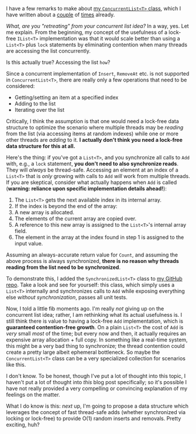 I have a few remarks to make about [my `ConcurrentList<T>` class](http://dtao.github.com/ConcurrentList/), which I have written about a [couple](/posts/how-to-build-a-thread-safe-lock-free-resizable-array.html) of [times](/posts/boy-can-dream.html) already.

*What, are you "retreating" from your concurrent list idea?* In a way, yes. Let me explain. From the beginning, my concept of the usefulness of a lock-free `IList<T>` implementation was that it would scale better than using a `List<T>` plus `lock` statements by eliminating contention when many threads are accessing the list concurrently.

Is this actually true? Accessing the list `how`?

Since a concurrent implementation of `Insert`, `RemoveAt` etc. is not supported in `ConcurrentList<T>`, there are really only a few operations that need to be considered:

* Getting/setting an item at a specified index
* Adding to the list
* Iterating over the list

Critically, I think the assumption is that one would need a lock-free data structure to optimize the scenario where multiple threads may be *reading* from the list (via accessing items at random indexes) while one or more other threads are *adding* to it. **I actually don't think you need a lock-free data structure for this at all.**

Here's the thing: if you've got a `List<T>`, and you synchronize all calls to `Add` with, e.g., a `lock` statement, **you don't need to also synchronize reads**. They will *always* be thread-safe. Accessing an element at an index of a `List<T>` that is *only* growing with calls to `Add` *will* work from multiple threads. If you are skeptical, consider what actually happens when `Add` is called (**warning: reliance upon specific implementation details ahead!**):

1. The `List<T>` gets the next available index in its internal array.
2. If the index is beyond the end of the array:
  1. A new array is allocated.
  2. The elements of the current array are copied over.
  3. A reference to this new array is assigned to the `List<T>`'s internal array field.
3. The element in the array at the index found in step 1 is assigned to the input value.

Assuming an always-accurate return value for `Count`, and assuming the above process is always synchronized, **there is no reason why threads reading from the list need to be synchronized**.

To demonstrate this, I added the `SynchronizedList<T>` class to [my GitHub repo](https://github.com/dtao/ConcurrentList). Take a look and see for yourself: this class, which simply uses a `List<T>` internally and synchronizes calls to `Add` while exposing everything else *without synchronization*, passes all unit tests.

Now, I told a little fib moments ago. I'm really *not* giving up on the concurrent list idea; rather, I am rethinking what its actual usefulness is. I still think there is value to having a lock-free `Add` implementation, which is **guaranteed contention-free growth**. On a plain `List<T>` the cost of `Add` is *very* small *most* of the time; but every now and then, it actually requires an expensive array allocation + full copy. In something like a real-time system, this might be a very bad thing to synchronize; the thread contention could create a pretty large albeit ephemeral bottleneck. So maybe the `ConcurrentList<T>` class can be a very specialized collection for scenarios like this.

I don't know. To be honest, though I've put a lot of thought into this topic, I haven't put a lot of thought into *this* blog post specifically; so it's possible I have not really provided a very compelling or convincing explanation of my feelings on the matter.

What I do know is this: *next* up, I'm going to propose a data structure which leverages the concept of fast thread-safe adds (whether synchronized via locking or lock-free) to provide O(1) random inserts and removals. Pretty exciting, huh?
